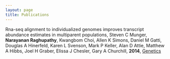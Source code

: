 ```yaml
---
layout: page
title: Publications
---
```


Rna-seq alignment to individualized genomes improves transcript abundance estimates in multiparent populations, Steven C Munger, **Narayanan Raghupathy**, Kwangbom Choi, Allen K Simons, Daniel M Gatti, Douglas A Hinerfeld, Karen L Svenson, Mark P Keller, Alan D Attie, Matthew A Hibbs, Joel H Graber, Elissa J Chesler, Gary A Churchill, **2014**, [Genetics](http://www.genetics.org/content/198/1/59.short)
